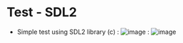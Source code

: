 # Test - SDL2
- Simple test using SDL2 library (c)
: ![image](https://zupimages.net/up/22/36/up2z.png)
: ![image](https://zupimages.net/up/22/36/up2z.png)
